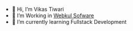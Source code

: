 - 👋 Hi, I’m Vikas Tiwari
- 👀 I’m Working in [Webkul Sofware](https://webkul.com/)
- 🌱 I’m currently learning Fullstack Development

<!---
VikasTiwari-Webkul/VikasTiwari-Webkul is a ✨ special ✨ repository because its `README.md` (this file) appears on your GitHub profile.
You can click the Preview link to take a look at your changes.
--->
